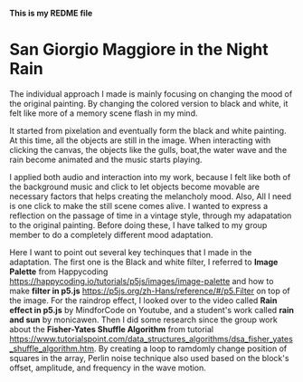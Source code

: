 **This is my REDME file**
# San Giorgio Maggiore in the Night Rain
The individual approach I made is mainly focusing on changing the mood of the original painting. By changing the colored version to black and white, it felt like more of a memory scene flash in my mind. 

It started from pixelation and eventually form the black and white painting. At this time, all the objects are still in the image. When interacting with clicking the canvas, the objects like the gulls, boat,the water wave and the rain become animated and the music starts playing.

I applied both audio and interaction into my work, because I felt like both of the background music and click to let objects become movable are necessary factors that helps creating the melancholy mood. Also, All I need is one click to make the still scene comes alive. I wanted to express a reflection on the passage of time in a vintage style, through my adapatation to the original painting. Before doing these, I have talked to my group member to do a completely different mood adaptation.

Here I want to point out several key techinques that I made in the adaptation. The first one is the Black and white filter, I referred to **Image Palette** from Happycoding https://happycoding.io/tutorials/p5js/images/image-palette and how to make **filter in p5.js** https://p5js.org/zh-Hans/reference/#/p5.Filter on top of the image. For the raindrop effect, I looked over to the video called **Rain effect in p5.js** by MindforCode on Youtube, and a student's work called **rain and sun** by monicawen. Then I did some research since the group work about the **Fisher-Yates Shuffle Algorithm** from tutorial https://www.tutorialspoint.com/data_structures_algorithms/dsa_fisher_yates_shuffle_algorithm.htm. By creating a loop to ramdomly change position of squares in the array, Perlin noise technique also used based on the block's offset, amplitude, and frequency in the wave motion.




